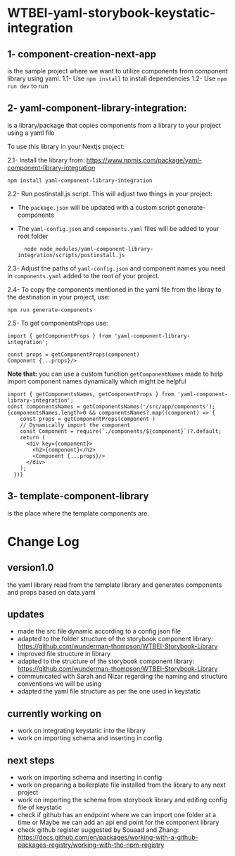 # WTBEI-yaml-storybook-keystatic-integration

## 1- component-creation-next-app
is the sample project where we want to utilize components from component library using yaml.
    1.1- Use ```npm install``` to install dependencies
    1.2- Use ```npm run dev``` to run
## 2- yaml-component-library-integration:
is a library/package that copies components from a library to your project using a yaml file

To use this library in your Nextjs project:

2.1- Install the library from: https://www.npmjs.com/package/yaml-component-library-integration

    npm install yaml-component-library-integration

2.2- Run postinstall.js script. This will adjust two things in your project:
- The `package.json` will be updated with a custom script generate-components
- The `yaml-config.json` and `components.yaml` files will be added to your root folder

        node node_modules/yaml-component-library-integration/scripts/postinstall.js

2.3- Adjust the paths of `yaml-config.json` and component names you need in `components.yaml` added to the root of your project.

2.4- To copy the components mentioned in the yaml file from the libray to the destination in your project, use:

    npm run generate-components

2.5- To get componentsProps use:

    import { getComponentProps } from 'yaml-component-library-integration';

    const props = getComponentProps(component)
    Component {...props}/>

**Note that:** you can use a custom function `getComponentNames` made to help import component names dynamically which might be helpful

    import { getComponentsNames, getComponentProps } from 'yaml-component-library-integration';
    const componentsNames = getComponentsNames('/src/app/components');
    {componentsNames.length>0 && componentsNames?.map((component) => {
        const props = getComponentProps(component )
        // Dynamically import the component
        const Component = require(`./components/${component}`)?.default;
        return (
          <div key={component}>
            <h2>{component}</h2>
            <Component {...props}/>
          </div>
        );
      })}
## 3- template-component-library
is the place where the template components are.

# Change Log

## version1.0
the yaml library read from the template library and generates components and props based on data.yaml

## updates
- made the src file dynamic according to a config json file
- adapted to the folder structure of the storybook component library: https://github.com/wunderman-thompson/WTBEI-Storybook-Library
- improved file structure in library
- adapted to the structure of the storybook component library: https://github.com/wunderman-thompson/WTBEI-Storybook-Library
- communicated with Sarah and Nizar regarding the naming and structure conventions we will be using
- adapted the yaml file structure as per the one used in keystatic

## currently working on
- work on integrating keystatic into the library
- work on importing schema and inserting in config

## next steps
- work on importing schema and inserting in config
- work on preparing a boilerplate file installed from the library to any next project
- work on importing the schema from storybook library and editing config file of keystatic
- check if github has an endpoint where we can import one folder at a time or Maybe we can add an api end point for the component library
- check github register suggested by Souaad and Zhang: https://docs.github.com/en/packages/working-with-a-github-packages-registry/working-with-the-npm-registry